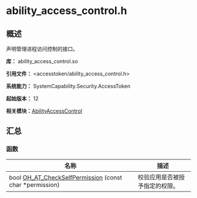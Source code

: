 # ability_access_control.h


## 概述

声明管理进程访问控制的接口。

**库：** ability_access_control.so

**引用文件：** <accesstoken/ability_access_control.h>

**系统能力：** SystemCapability.Security.AccessToken

**起始版本：** 12

**相关模块：**[AbilityAccessControl](_ability_access_control.md)


## 汇总


### 函数

| 名称 | 描述 | 
| -------- | -------- |
| bool [OH_AT_CheckSelfPermission](_ability_access_control.md#oh_at_checkselfpermission) (const char \*permission) | 校验应用是否被授予指定的权限。  | 
